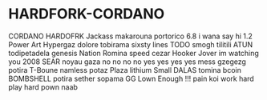 # HARDFORK-CORDANO
CORDANO HARDOFRK
Jackass
makarouna
portorico 
6.8
i wana say hi
1.2
Power
Art
Hypergaz
dolore
tobirama
sixsty lines 
TODO
smogh
tilitili
ATUN
todipetadela
genesis
Nation
Romina
speed
cezar
Hooker
Jover
im watching you 
2008
SEAR
noyau
gaza 
no no no no yes yes yes yes 
mess
gzegezg
potira 
T-Boune
namless
potaz
Plaza
lithium
Small
DALAS
tomina
bcoin
BOMBSHELL
potira
sether
sopama 
GG
Lown
Enough !!! 
pain
koi
work hard play hard 
pown naab
